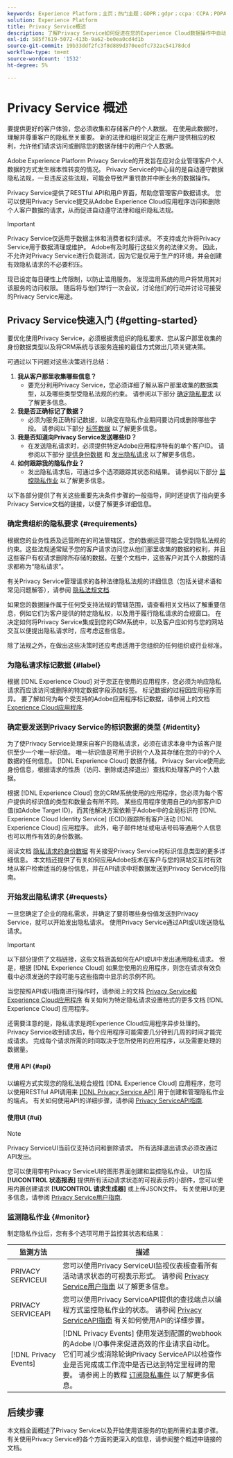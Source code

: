 ```yaml
---
keywords: Experience Platform；主页；热门主题；GDPR；gdpr；ccpa：CCPA；PDPA；PDPA_that；PDPA_THA；lgpd；LGPD；lgpd_bra；LGPD_BRA；
solution: Experience Platform
title: Privacy Service概述
description: 了解Privacy Service如何促进在您的Experience Cloud数据操作中自动遵守隐私法规。
exl-id: 585f7619-5072-413b-9a62-be0ea0cd4d1b
source-git-commit: 19b33ddf2fc3f8d889d370eedfc732ac54178dcd
workflow-type: tm+mt
source-wordcount: '1532'
ht-degree: 5%

---
```


# Privacy Service 概述

要提供更好的客户体验，您必须收集和存储客户的个人数据。 在使用此数据时，理解并尊重客户的隐私至关重要。 新的法律和组织规定正在用户提供相应的权利，允许他们请求访问或删除您的数据存储中的用户个人数据。

Adobe Experience Platform Privacy Service的开发旨在应对企业管理客户个人数据的方式发生根本性转变的情况。 Privacy Service的中心目的是自动遵守数据隐私法规，一旦违反这些法规，可能会导致严重罚款并中断业务的数据操作。

Privacy Service提供了RESTful API和用户界面，帮助您管理客户数据请求。 您可以使用Privacy Service提交从Adobe Experience Cloud应用程序访问和删除个人客户数据的请求，从而促进自动遵守法律和组织隐私法规。

>[!IMPORTANT]
>
>Privacy Service仅适用于数据主体和消费者权利请求。 不支持或允许将Privacy Service用于数据清理或维护。 Adobe有及时履行这些义务的法律义务。 因此，不允许对Privacy Service进行负载测试，因为它是仅用于生产的环境，并会创建有效隐私请求的不必要积压。
>
>现已设定每日硬性上传限制，以防止滥用服务。 发现滥用系统的用户将禁用其对该服务的访问权限。 随后将与他们举行一次会议，讨论他们的行动并讨论可接受的Privacy Service用途。

## Privacy Service快速入门 {#getting-started}

要优化使用Privacy Service，必须根据贵组织的隐私要求、您从客户那里收集的身份数据类型以及将CRM系统与该服务连接的最佳方式做出几项关键决策。

可通过以下问题对这些决策进行总结：

1. **我从客户那里收集哪些信息？**
   * 要充分利用Privacy Service，您必须详细了解从客户那里收集的数据类型，以及哪些类型受隐私法规的约束。 请参阅以下部分 [确定隐私要求](#requirements) 以了解更多信息。
1. **我是否正确标记了数据？**
   * 必须为服务正确标记数据，以确定在隐私作业期间要访问或删除哪些字段。 请参阅以下部分 [标签数据](#label) 以了解更多信息。
1. **我是否知道向Privacy Service发送哪些ID？**
   * 在发送隐私请求时，必须提供特定Adobe应用程序特有的单个客户ID。 请参阅以下部分 [提供身份数据](#identity)  和 [发出隐私请求](#requests) 以了解更多信息。
1. **如何跟踪我的隐私作业？**
   * 发出隐私请求后，可通过多个选项跟踪其状态和结果。 请参阅以下部分 [监控隐私作业](#monitor) 以了解更多信息。

以下各部分提供了有关这些重要先决条件步骤的一般指导，同时还提供了指向更多Privacy Service文档的链接，以便了解更多详细信息。

### 确定贵组织的隐私要求 {#requirements}

根据您的业务性质及运营所在的司法管辖区，您的数据运营可能会受到隐私法规的约束。这些法规通常赋予您的客户请求访问您从他们那里收集的数据的权利，并且这些客户有权请求删除所存储的数据。在整个文档中，这些客户对其个人数据的请求都称为“隐私请求”。

有关Privacy Service管理请求的各种法律隐私法规的详细信息（包括关键术语和常见问题解答），请参阅 [隐私法规文档](./regulations/overview.md).

如果您的数据操作属于任何受支持法规的管辖范围，请查看相关文档以了解重要信息，例如它们为客户提供的特定隐私权，以及用于履行隐私请求的合规窗口。 在决定如何将Privacy Service集成到您的CRM系统中，以及客户应如何与您的网站交互以便提出隐私请求时，应考虑这些信息。

除了法规之外，在做出这些决策时还应考虑适用于您组织的任何组织或行业标准。

### 为隐私请求标记数据 {#label}

根据 [!DNL Experience Cloud] 对于您正在使用的应用程序，您必须为响应隐私请求而应该访问或删除的特定数据字段添加标签。 标记数据的过程因应用程序而异。 要了解如何为每个受支持的Adobe应用程序标记数据，请参阅上的文档 [Experience Cloud应用程序](./experience-cloud-apps.md).

### 确定要发送到Privacy Service的标识数据的类型 {#identity}

为了使Privacy Service处理来自客户的隐私请求，必须在请求本身中为该客户提供至少一个唯一标识值。 唯一标识值是可用于识别个人及其存储在您的中的个人数据的任何信息。 [!DNL Experience Cloud] 数据存储。 Privacy Service使用此身份信息，根据请求的性质（访问、删除或选择退出）查找和处理客户的个人数据。

根据 [!DNL Experience Cloud] 您的CRM系统使用的应用程序，您必须为每个客户提供的标识值的类型和数量会有所不同。 某些应用程序使用自己的内部客户ID值(如Adobe Target ID)，而其他解决方案依赖于Adobe中的全局标识符 [!DNL Experience Cloud Identity Service] (ECID)跟踪所有客户活动 [!DNL Experience Cloud] 应用程序。 此外，电子邮件地址或电话号码等通用个人信息也可以用作有效的身份数据。

阅读文档 [隐私请求的身份数据](./identity-data.md) 有关接受Privacy Service的标识信息类型的更多详细信息。 本文档还提供了有关如何应用Adobe技术在客户与您的网站交互时有效地从客户检索适当的身份信息，并在API请求中将数据发送到Privacy Service的指南。

### 开始发出隐私请求 {#requests}

一旦您确定了企业的隐私需求，并确定了要将哪些身份值发送到Privacy Service，就可以开始发出隐私请求。 使用Privacy Service通过API或UI发送隐私请求。

>[!IMPORTANT]
>
>以下部分提供了文档链接，这些文档涵盖如何在API或UI中发出通用隐私请求。 但是，根据 [!DNL Experience Cloud] 如果您使用的应用程序，则您在请求有效负载中必须发送的字段可能与这些指南中显示的示例不同。
>
>当您按照API或UI指南进行操作时，请参阅上的文档 [Privacy Service和Experience Cloud应用程序](./experience-cloud-apps.md) 有关如何为特定隐私请求设置格式的更多文档 [!DNL Experience Cloud] 应用程序。
>
>还需要注意的是，隐私请求是跨Experience Cloud应用程序异步处理的。 Privacy Service收到请求后，每个应用程序可能需要几分钟到几周的时间才能完成请求。 完成每个请求所需的时间取决于您所使用的应用程序，以及需要处理的数据量。

#### 使用 API {#api}

以编程方式实现您的隐私法规合规性 [!DNL Experience Cloud] 应用程序，您可以使用RESTful API调用来 [[!DNL Privacy Service API]](https://developer.adobe.com/experience-platform-apis/references/privacy-service/) 用于创建和管理隐私作业的端点。 有关如何使用API的详细步骤，请参阅 [Privacy ServiceAPI指南](api/overview.md).

#### 使用UI {#ui}

>[!NOTE]
>
>Privacy ServiceUI当前仅支持访问和删除请求。 所有选择退出请求必须改通过API发出。

您可以使用带有Privacy ServiceUI的图形界面创建和监控隐私作业。 UI包括 **[!UICONTROL 状态报表]** 提供所有活动请求状态的可视表示的小部件，您可以使用内置创建请求 **[!UICONTROL 请求生成器]** 或上传JSON文件。 有关使用UI的更多信息，请参阅 [Privacy Service用户指南](ui/overview.md).

### 监测隐私作业 {#monitor}

制定隐私作业后，您有多个选项可用于监控其状态和结果：

| 监测方法 | 描述 |
| --- | --- |
| PRIVACY SERVICEUI | 您可以使用Privacy ServiceUI监视仪表板查看所有活动请求状态的可视表示形式。 请参阅 [Privacy Service用户指南](ui/overview.md) 以了解更多信息。 |
| PRIVACY SERVICEAPI | 您可以使用Privacy ServiceAPI提供的查找端点以编程方式监控隐私作业的状态。 请参阅 [Privacy ServiceAPI指南](./api/overview.md) 有关如何使用API的详细步骤。 |
| [!DNL Privacy Events] | [!DNL Privacy Events] 使用发送到配置的webhook的Adobe I/O事件来促进高效的作业请求自动化。 它们可减少或消除轮询Privacy ServiceAPI以检查作业是否完成或工作流中是否已达到特定里程碑的需要。 请参阅上的教程 [订阅隐私事件](./privacy-events.md) 以了解更多信息。 |

## 后续步骤

本文档全面概述了Privacy Service以及开始使用该服务的功能所需的主要步骤。 有关使用Privacy Service的各个方面的更深入的信息，请参阅整个概述中链接的文档。
